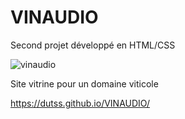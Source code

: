 # VINAUDIO

Second projet développé en HTML/CSS

![vinaudio](https://user-images.githubusercontent.com/73641368/111876693-33194980-89a0-11eb-8869-c26032c641d2.png)

Site vitrine pour un domaine viticole

https://dutss.github.io/VINAUDIO/
